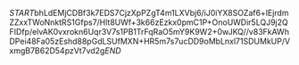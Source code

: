 $START$bhLdEMjCDBf3k7EDS7CjzXpPZgT4m1LXVbj6/iJ0iYX8SOZaf6+lEjrdmZZxxTWoNnktRS1Gfps7/Hlt8UWf+3k66zEzkx0pmC1P+OnoUWDir5LQJ9j2QFIDfp/elvAK0vxrokn6Uqr3V7s1PB1TrFqRaO5mY9K9W2+0wJKQ//v83FkAWhDPei48Fa05zEshd88pGdLSUfMXN+HR5m7s7ucDD9oMbLnxl71SDUMkUP/VxmgB7B62D54pzVt7vd2g$END$